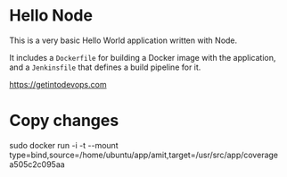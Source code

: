# Hello Node
This is a very basic Hello World application written with Node.

It includes a `Dockerfile` for building a Docker image with the application, and a `Jenkinsfile` that defines a build pipeline for it.

https://getintodevops.com

# Copy changes
sudo docker run -i -t --mount type=bind,source=/home/ubuntu/app/amit,target=/usr/src/app/coverage a505c2c095aa
